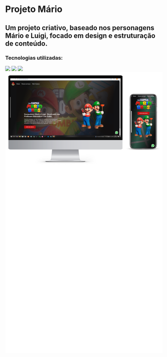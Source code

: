 <h1>Projeto Mário</h1>

<h2>Um projeto criativo, baseado nos personagens Mário e Luigi, focado em design e estruturação de conteúdo.</h2>

<h3>Tecnologias utilizadas:</h3>
<img src="https://img.shields.io/badge/HTML5-E34F26?style=for-the-badge&logo=html5&logoColor=white"/>
<img src="https://img.shields.io/badge/CSS3-1572B6?style=for-the-badge&logo=css3&logoColor=white"/>
<img src="https://img.shields.io/badge/JavaScript-F7DF1E?style=for-the-badge&logo=javascript&logoColor=black"/>
<img src="https://github.com/AndreOliveira97-Dev/Projeto-Mario/blob/main/img.mario/Computador%20assist%C3%AAncia%20t%C3%A9cnica%20comprar%20monitor%20novo%20azul%20e%20roxo%20-%20story%20do%20Instagram%20redes%20sociais.png?raw=true"/>


